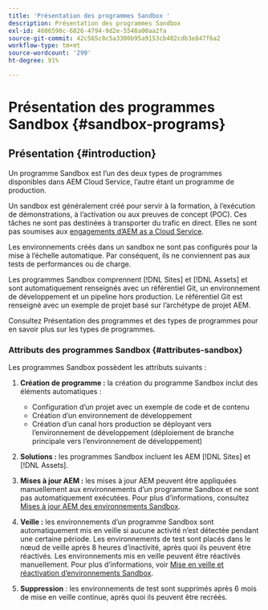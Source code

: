 ```yaml
---
title: 'Présentation des programmes Sandbox '
description: Présentation des programmes Sandbox
exl-id: 4606590c-6826-4794-9d2e-5548a00aa2fa
source-git-commit: 42c565c8c5a3300b95a9153cb402cdb3e847f6a2
workflow-type: tm+mt
source-wordcount: '299'
ht-degree: 91%

---
```


# Présentation des programmes Sandbox {#sandbox-programs}

## Présentation {#introduction}

Un programme Sandbox est l’un des deux types de programmes disponibles dans AEM Cloud Service, l’autre étant un programme de production.

Un sandbox est généralement créé pour servir à la formation, à l’exécution de démonstrations, à l’activation ou aux preuves de concept (POC). Ces tâches ne sont pas destinées à transporter du trafic en direct. Elles ne sont pas soumises aux [engagements d’AEM as a Cloud Service](https://www.adobe.com/fr/legal/service-commitments.html).

Les environnements créés dans un sandbox ne sont pas configurés pour la mise à l’échelle automatique. Par conséquent, ils ne conviennent pas aux tests de performances ou de charge.

Les programmes Sandbox comprennent [!DNL Sites] et [!DNL Assets] et sont automatiquement renseignés avec un référentiel Git, un environnement de développement et un pipeline hors production.  Le référentiel Git est renseigné avec un exemple de projet basé sur l’archétype de projet AEM.

Consultez Présentation des programmes et des types de programmes pour en savoir plus sur les types de programmes.

### Attributs des programmes Sandbox {#attributes-sandbox}

Les programmes Sandbox possèdent les attributs suivants :

1. **Création de programme :** la création du programme Sandbox inclut des éléments automatiques :
   * Configuration d’un projet avec un exemple de code et de contenu
   * Création d’un environnement de développement
   * Création d’un canal hors production se déployant vers l’environnement de développement (déploiement de branche principale vers l’environnement de développement)

1. **Solutions :** les programmes Sandbox incluent les AEM  [!DNL Sites] et  [!DNL Assets].

1. **Mises à jour AEM :** les mises à jour AEM peuvent être appliquées manuellement aux environnements d’un programme Sandbox et ne sont pas automatiquement exécutées.
Pour plus d’informations, consultez [Mises à jour AEM des environnements Sandbox](/help/implementing/cloud-manager/getting-access-to-aem-in-cloud/hibernating-de-hibernating-sandbox-environments.md#aem-updates-sandbox).

1. **Veille :** les environnements d’un programme Sandbox sont automatiquement mis en veille si aucune activité n’est détectée pendant une certaine période. Les environnements de test sont placés dans le nœud de veille après 8 heures d’inactivité, après quoi ils peuvent être réactivés. Les environnements mis en veille peuvent être réactivés manuellement.
Pour plus d’informations, voir [Mise en veille et réactivation d’environnements Sandbox](/help/implementing/cloud-manager/getting-access-to-aem-in-cloud/hibernating-de-hibernating-sandbox-environments.md).

1. **Suppression** : les environnements de test sont supprimés après 6 mois de mise en veille continue, après quoi ils peuvent être recréés.
